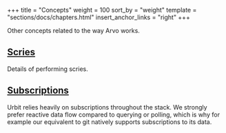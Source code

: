 +++
title = "Concepts"
weight = 100
sort_by = "weight"
template = "sections/docs/chapters.html"
insert_anchor_links = "right"
+++

Other concepts related to the way Arvo works.

## [Scries](/docs/arvo/concepts/scries)

Details of performing scries.

## [Subscriptions](/docs/arvo/concepts/subscriptions)

Urbit relies heavily on subscriptions throughout the stack. We strongly prefer reactive data flow compared to querying or polling, which is why for example our equivalent to git natively supports subscriptions to its data.
